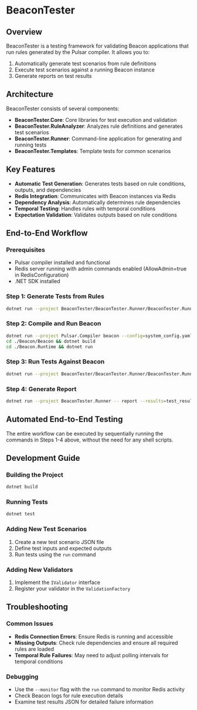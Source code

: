 # BeaconTester

## Overview
BeaconTester is a testing framework for validating Beacon applications that run rules generated by the Pulsar compiler. It allows you to:

1. Automatically generate test scenarios from rule definitions
2. Execute test scenarios against a running Beacon instance
3. Generate reports on test results

## Architecture
BeaconTester consists of several components:

- **BeaconTester.Core**: Core libraries for test execution and validation
- **BeaconTester.RuleAnalyzer**: Analyzes rule definitions and generates test scenarios
- **BeaconTester.Runner**: Command-line application for generating and running tests
- **BeaconTester.Templates**: Template tests for common scenarios

## Key Features
- **Automatic Test Generation**: Generates tests based on rule conditions, outputs, and dependencies
- **Redis Integration**: Communicates with Beacon instances via Redis
- **Dependency Analysis**: Automatically determines rule dependencies
- **Temporal Testing**: Handles rules with temporal conditions
- **Expectation Validation**: Validates outputs based on rule conditions

## End-to-End Workflow

### Prerequisites
- Pulsar compiler installed and functional
- Redis server running with admin commands enabled (AllowAdmin=true in RedisConfiguration)
- .NET SDK installed

### Step 1: Generate Tests from Rules
```bash
dotnet run --project BeaconTester/BeaconTester.Runner/BeaconTester.Runner.csproj generate --rules=path/to/rules.yaml --output=test_scenarios.json
```

### Step 2: Compile and Run Beacon
```bash
dotnet run --project Pulsar.Compiler beacon --config=system_config.yaml --rules=path/to/rules.yaml --output=./Beacon
cd ./Beacon/Beacon && dotnet build
cd ./Beacon.Runtime && dotnet run
```

### Step 3: Run Tests Against Beacon
```bash
dotnet run --project BeaconTester/BeaconTester.Runner/BeaconTester.Runner.csproj run --scenarios=test_scenarios.json --output=test_results.json
```

### Step 4: Generate Report
```bash
dotnet run --project BeaconTester.Runner -- report --results=test_results.json --output=report.html --format=html
```

## Automated End-to-End Testing
The entire workflow can be executed by sequentially running the commands in Steps 1-4 above, without the need for any shell scripts.

## Development Guide

### Building the Project
```bash
dotnet build
```

### Running Tests
```bash
dotnet test
```

### Adding New Test Scenarios
1. Create a new test scenario JSON file
2. Define test inputs and expected outputs
3. Run tests using the `run` command

### Adding New Validators
1. Implement the `IValidator` interface
2. Register your validator in the `ValidationFactory`

## Troubleshooting

### Common Issues
- **Redis Connection Errors**: Ensure Redis is running and accessible
- **Missing Outputs**: Check rule dependencies and ensure all required rules are loaded
- **Temporal Rule Failures**: May need to adjust polling intervals for temporal conditions

### Debugging
- Use the `--monitor` flag with the `run` command to monitor Redis activity
- Check Beacon logs for rule execution details
- Examine test results JSON for detailed failure information
